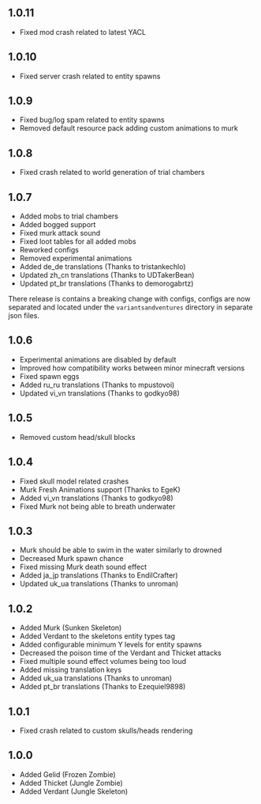 ## 1.0.11

- Fixed mod crash related to latest YACL

## 1.0.10

- Fixed server crash related to entity spawns

## 1.0.9

- Fixed bug/log spam related to entity spawns
- Removed default resource pack adding custom animations to murk

## 1.0.8

- Fixed crash related to world generation of trial chambers

## 1.0.7

- Added mobs to trial chambers
- Added bogged support
- Fixed murk attack sound
- Fixed loot tables for all added mobs
- Reworked configs
- Removed experimental animations
- Added de_de translations (Thanks to tristankechlo)
- Updated zh_cn translations (Thanks to UDTakerBean)
- Updated pt_br translations (Thanks to demorogabrtz)

There release is contains a breaking change with configs, configs are now separated and located under the `variantsandventures` directory in separate json files.

## 1.0.6

- Experimental animations are disabled by default
- Improved how compatibility works between minor minecraft versions
- Fixed spawn eggs
- Added ru_ru translations (Thanks to mpustovoi)
- Updated vi_vn translations (Thanks to godkyo98)

## 1.0.5

- Removed custom head/skull blocks

## 1.0.4

- Fixed skull model related crashes
- Murk Fresh Animations support (Thanks to EgeK)
- Added vi_vn translations (Thanks to godkyo98)
- Fixed Murk not being able to breath underwater

## 1.0.3

- Murk should be able to swim in the water similarly to drowned
- Decreased Murk spawn chance
- Fixed missing Murk death sound effect
- Added ja_jp translations (Thanks to EndilCrafter)
- Updated uk_ua translations (Thanks to unroman)

## 1.0.2

- Added Murk (Sunken Skeleton)
- Added Verdant to the skeletons entity types tag
- Added configurable minimum Y levels for entity spawns
- Decreased the poison time of the Verdant and Thicket attacks
- Fixed multiple sound effect volumes being too loud
- Added missing translation keys
- Added uk_ua translations (Thanks to unroman)
- Added pt_br translations (Thanks to Ezequiel9898)

## 1.0.1

- Fixed crash related to custom skulls/heads rendering

## 1.0.0

- Added Gelid (Frozen Zombie)
- Added Thicket (Jungle Zombie)
- Added Verdant (Jungle Skeleton)